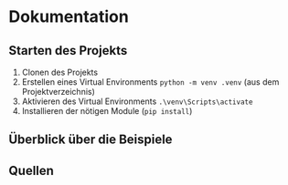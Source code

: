 # Dokumentation
## Starten des Projekts
1. Clonen des Projekts
2. Erstellen eines Virtual Environments ```python -m venv .venv``` (aus dem Projektverzeichnis)
3. Aktivieren des Virtual Environments ```.\venv\Scripts\activate```
4. Installieren der nötigen Module (```pip install```)

## Überblick über die Beispiele

## Quellen
